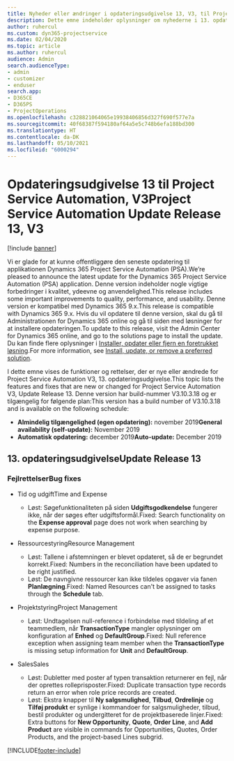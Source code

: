 ```yaml
---
title: Nyheder eller ændringer i opdateringsudgivelse 13, V3, til Project Service Automation
description: Dette emne indeholder oplysninger om nyhederne i 13. opdateringsudgivelse til Project Service Automation, V3.
author: ruhercul
ms.custom: dyn365-projectservice
ms.date: 02/04/2020
ms.topic: article
ms.author: ruhercul
audience: Admin
search.audienceType:
- admin
- customizer
- enduser
search.app:
- D365CE
- D365PS
- ProjectOperations
ms.openlocfilehash: c328821064065e19938406856d327f690f577e7a
ms.sourcegitcommit: 40f68387f594180af64a5e5c748b6efa188bd300
ms.translationtype: HT
ms.contentlocale: da-DK
ms.lasthandoff: 05/10/2021
ms.locfileid: "6000294"
---
```

# <a name="project-service-automation-update-release-13-v3"></a><span data-ttu-id="8a22b-103">Opdateringsudgivelse 13 til Project Service Automation, V3</span><span class="sxs-lookup"><span data-stu-id="8a22b-103">Project Service Automation Update Release 13, V3</span></span>

[!include [banner](../includes/psa-now-project-operations.md)]

<span data-ttu-id="8a22b-104">Vi er glade for at kunne offentliggøre den seneste opdatering til applikationen Dynamics 365 Project Service Automation (PSA).</span><span class="sxs-lookup"><span data-stu-id="8a22b-104">We’re pleased to announce the latest update for the Dynamics 365 Project Service Automation (PSA) application.</span></span> <span data-ttu-id="8a22b-105">Denne version indeholder nogle vigtige forbedringer i kvalitet, ydeevne og anvendelighed.</span><span class="sxs-lookup"><span data-stu-id="8a22b-105">This release includes some important improvements to quality, performance, and usability.</span></span> <span data-ttu-id="8a22b-106">Denne version er kompatibel med Dynamics 365 9.x.</span><span class="sxs-lookup"><span data-stu-id="8a22b-106">This release is compatible with Dynamics 365 9.x.</span></span> <span data-ttu-id="8a22b-107">Hvis du vil opdatere til denne version, skal du gå til Administrationen for Dynamics 365 online og gå til siden med løsninger for at installere opdateringen.</span><span class="sxs-lookup"><span data-stu-id="8a22b-107">To update to this release, visit the Admin Center for Dynamics 365 online, and go to the solutions page to install the update.</span></span> <span data-ttu-id="8a22b-108">Du kan finde flere oplysninger i [Installer, opdater eller fjern en foretrukket løsning](/power-platform/admin/install-remove-preferred-solution).</span><span class="sxs-lookup"><span data-stu-id="8a22b-108">For more information, see [Install, update, or remove a preferred solution](/power-platform/admin/install-remove-preferred-solution).</span></span>

<span data-ttu-id="8a22b-109">I dette emne vises de funktioner og rettelser, der er nye eller ændrede for Project Service Automation V3, 13. opdateringsudgivelse.</span><span class="sxs-lookup"><span data-stu-id="8a22b-109">This topic lists the features and fixes that are new or changed for Project Service Automation V3, Update Release 13.</span></span> <span data-ttu-id="8a22b-110">Denne version har build-nummer V3.10.3.18 og er tilgængelig for følgende plan:</span><span class="sxs-lookup"><span data-stu-id="8a22b-110">This version has a build number of V3.10.3.18 and is available on the following schedule:</span></span>

- <span data-ttu-id="8a22b-111">**Almindelig tilgængelighed (egen opdatering):** november 2019</span><span class="sxs-lookup"><span data-stu-id="8a22b-111">**General availability (self-update):** November 2019</span></span>
- <span data-ttu-id="8a22b-112">**Automatisk opdatering:** december 2019</span><span class="sxs-lookup"><span data-stu-id="8a22b-112">**Auto-update:** December 2019</span></span>


## <a name="update-release-13"></a><span data-ttu-id="8a22b-113">13. opdateringsudgivelse</span><span class="sxs-lookup"><span data-stu-id="8a22b-113">Update Release 13</span></span> 

### <a name="bug-fixes"></a><span data-ttu-id="8a22b-114">Fejlrettelser</span><span class="sxs-lookup"><span data-stu-id="8a22b-114">Bug fixes</span></span>

- <span data-ttu-id="8a22b-115">Tid og udgift</span><span class="sxs-lookup"><span data-stu-id="8a22b-115">Time and Expense</span></span>

     - <span data-ttu-id="8a22b-116">Løst: Søgefunktionaliteten på siden **Udgiftsgodkendelse** fungerer ikke, når der søges efter udgiftsformål.</span><span class="sxs-lookup"><span data-stu-id="8a22b-116">Fixed: Search functionality on the **Expense approval** page does not work when searching by expense purpose.</span></span>

- <span data-ttu-id="8a22b-117">Ressourcestyring</span><span class="sxs-lookup"><span data-stu-id="8a22b-117">Resource Management</span></span>

     - <span data-ttu-id="8a22b-118">Løst: Tallene i afstemningen er blevet opdateret, så de er begrundet korrekt.</span><span class="sxs-lookup"><span data-stu-id="8a22b-118">Fixed: Numbers in the reconciliation have been updated to be right justified.</span></span>
     - <span data-ttu-id="8a22b-119">Løst: De navngivne ressourcer kan ikke tildeles opgaver via fanen **Planlægning**.</span><span class="sxs-lookup"><span data-stu-id="8a22b-119">Fixed: Named Resources can't be assigned to tasks through the **Schedule** tab.</span></span>

- <span data-ttu-id="8a22b-120">Projektstyring</span><span class="sxs-lookup"><span data-stu-id="8a22b-120">Project Management</span></span>

     - <span data-ttu-id="8a22b-121">Løst: Undtagelsen null-reference i forbindelse med tildeling af et teammedlem, når **TransactionType** mangler oplysninger om konfiguration af **Enhed** og **DefaultGroup**.</span><span class="sxs-lookup"><span data-stu-id="8a22b-121">Fixed: Null reference exception when assigning team member when the **TransactionType** is missing setup information for **Unit** and **DefaultGroup**.</span></span>

- <span data-ttu-id="8a22b-122">Sales</span><span class="sxs-lookup"><span data-stu-id="8a22b-122">Sales</span></span>

     - <span data-ttu-id="8a22b-123">Løst: Dubletter med poster af typen transaktion returnerer en fejl, når der oprettes rolleprisposter.</span><span class="sxs-lookup"><span data-stu-id="8a22b-123">Fixed: Duplicate transaction type records return an error when role price records are created.</span></span>
     - <span data-ttu-id="8a22b-124">Løst: Ekstra knapper til **Ny salgsmulighed**, **Tilbud**, **Ordrelinje** og **Tilføj produkt** er synlige i kommandoer for salgsmuligheder, tilbud, bestil produkter og undergitteret for de projektbaserede linjer.</span><span class="sxs-lookup"><span data-stu-id="8a22b-124">Fixed: Extra buttons for **New Opportunity**, **Quote**, **Order Line**, and **Add Product** are visible in commands for Opportunities, Quotes, Order Products, and the project-based Lines subgrid.</span></span>




[!INCLUDE[footer-include](../includes/footer-banner.md)]
